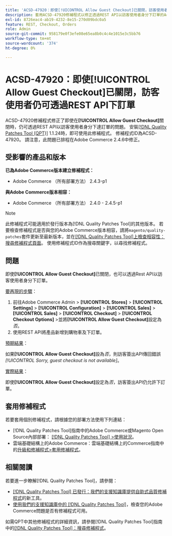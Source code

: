 ```yaml
---
title: 'ACSD-47920：即使[!UICONTROL Allow Guest Checkout]已關閉，訪客使用者仍可透過REST API下訂單'
description: 套用ACSD-47920修補程式以修正透過REST API以訪客使用者身分下訂單的Adobe Commerce問題，即使[!UICONTROL Allow Guest Checkout]已關閉亦然。
exl-id: 8726eac4-ab19-4232-8e15-270d09bdc0a5
feature: REST, Checkout, Orders
role: Admin
source-git-commit: 958179e0f3efe08e65ea8b0c4c4e1015e3c5bb76
workflow-type: tm+mt
source-wordcount: '374'
ht-degree: 0%

---
```


# ACSD-47920：即使&#x200B;**[!UICONTROL Allow Guest Checkout]**&#x200B;已關閉，訪客使用者仍可透過REST API下訂單

ACSD-47920修補程式修正了即使在&#x200B;**[!UICONTROL Allow Guest Checkout]**&#x200B;關閉時，仍可透過REST API以訪客使用者身分下達訂單的問題。 安裝[[!DNL Quality Patches Tool (QPT)]](/help/announcements/adobe-commerce-announcements/magento-quality-patches-released-new-tool-to-self-serve-quality-patches.md) 1.1.24時，即可使用此修補程式。 修補程式ID為ACSD-47920。 請注意，此問題已排程在Adobe Commerce 2.4.6中修正。

## 受影響的產品和版本

**已為Adobe Commerce版本建立修補程式：**

* Adobe Commerce （所有部署方法） 2.4.3-p1

**與Adobe Commerce版本相容：**

* Adobe Commerce （所有部署方法） 2.4.0 - 2.4.5-p1

>[!NOTE]
>
>此修補程式可能適用於發行版本為[!DNL Quality Patches Tool]的其他版本。 若要檢查修補程式是否與您的Adobe Commerce版本相容，請將`magento/quality-patches`套件更新至最新版本，並在[[!DNL Quality Patches Tool]上檢查相容性：搜尋修補程式頁面](https://experienceleague.adobe.com/tools/commerce-quality-patches/index.html?lang=zh-Hant)。 使用修補程式ID作為搜尋關鍵字，以尋找修補程式。

## 問題

即使&#x200B;**[!UICONTROL Allow Guest Checkout]**&#x200B;已關閉，也可以透過Rest API以訪客使用者身分下訂單。

<u>要再現的步驟</u>：

1. 前往Adobe Commerce Admin > **[!UICONTROL Stores]** > **[!UICONTROL Settings]** > **[!UICONTROL Configuration]** > **[!UICONTROL Sales]** > **[!UICONTROL Sales]** > **[!UICONTROL Checkout]** > **[!UICONTROL Checkout Options]** >並將&#x200B;**[!UICONTROL Allow Guest Checkout]**&#x200B;設定為&#x200B;_否_。
1. 使用REST API將產品新增到購物車及下訂單。

<u>預期結果</u>：

如果&#x200B;**[!UICONTROL Allow Guest Checkout]**&#x200B;設為&#x200B;_否_，則訪客簽出API傳回錯誤&#x200B;*[!UICONTROL Sorry, guest checkout is not available]*。

<u>實際結果</u>：

即使&#x200B;**[!UICONTROL Allow Guest Checkout]**&#x200B;設定為&#x200B;_否_，訪客簽出API仍允許下訂單。

## 套用修補程式

若要套用個別修補程式，請根據您的部署方法使用下列連結：

* [!DNL Quality Patches Tool]指南中的Adobe Commerce或Magento Open Source內部部署： [[!DNL Quality Patches Tool] >使用狀況](https://experienceleague.adobe.com/docs/commerce-operations/tools/quality-patches-tool/usage.html?lang=zh-Hant)。
* 雲端基礎結構上的Adobe Commerce：雲端基礎結構上的Commerce指南中的[升級和修補程式>套用修補程式](https://experienceleague.adobe.com/docs/commerce-cloud-service/user-guide/develop/upgrade/apply-patches.html?lang=zh-Hant)。

## 相關閱讀

若要進一步瞭解[!DNL Quality Patches Tool]，請參閱：

* [[!DNL Quality Patches Tool] 已發行：我們的支援知識庫提供自助式品質修補程式](/help/announcements/adobe-commerce-announcements/magento-quality-patches-released-new-tool-to-self-serve-quality-patches.md)的新工具。
* [使用我們的支援知識庫中的 [!DNL Quality Patches Tool]](/help/support-tools/patches-available-in-qpt-tool/check-patch-for-magento-issue-with-magento-quality-patches.md)，檢查您的Adobe Commerce問題是否有修補程式可用。

如需QPT中其他修補程式的詳細資訊，請參閱[!DNL Quality Patches Tool]指南中的[[!DNL Quality Patches Tool]：搜尋修補程式](https://experienceleague.adobe.com/tools/commerce-quality-patches/index.html?lang=zh-Hant)。
